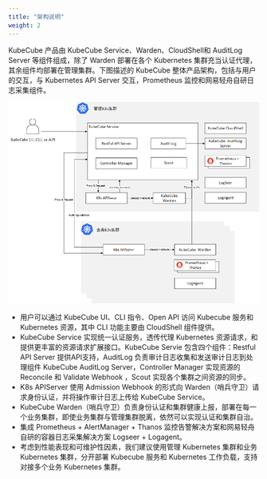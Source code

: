 ```yaml
---
title: "架构说明"
weight: 2
---
```


KubeCube 产品由 KubeCube Service、Warden、CloudShell和 AuditLog Server 等组件组成，除了 Warden 部署在各个 Kubernetes 集群充当认证代理，其余组件均部署在管理集群。下图描述的 KubeCube 整体产品架构，包括与用户的交互，与 Kubernetes API Server 交互，Prometheus 监控和网易轻舟自研日志采集组件。

![architecture](/imgs/介绍/architecture.png)

- 用户可以通过 KubeCube UI、CLI 指令、Open API 访问 Kubecube 服务和 Kubernetes 资源，其中 CLI 功能主要由 CloudShell 组件提供。
- KubeCube Service 实现统一认证服务，透传代理 Kubernetes 资源请求，和提供更丰富的资源请求扩展接口。KubeCube Servie 包含四个组件：Restful API Server 提供API支持，AuditLog 负责审计日志收集和发送审计日志到处理组件 KubeCube AuditLog Server，Controller Manager 实现资源的 Reconcile 和 Validate Webhook ，Scout 实现各个集群之间资源的同步。
- K8s APIServer 使用 Admission Webhook 的形式向 Warden（哨兵守卫）请求身份认证，并将操作审计日志上传给 KubeCube Service。
- KubeCube Warden（哨兵守卫）负责身份认证和集群健康上报，部署在每一个业务集群，即使业务集群与管理集群脱离，依然可以实现认证和集群自治。
- 集成 Prometheus + AlertManager + Thanos 监控告警解决方案和网易轻舟自研的容器日志采集解决方案 Logseer + Logagent。
- 考虑到性能表现和可维护性因素，我们建议使用管理 Kubernetes 集群和业务 Kubernetes 集群，分开部署 Kubecube 服务和 Kubernetes 工作负载，支持对接多个业务 Kubernetes 集群。





